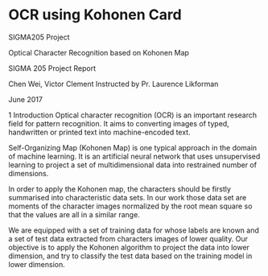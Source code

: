# OCR using Kohonen Card
SIGMA205 Project

Optical Character Recognition based on Kohonen Map

SIGMA 205 Project Report







Chen Wei, Victor Clement
Instructed by Pr. Laurence Likforman





June 2017
 
 
1 Introduction
Optical character recognition (OCR) is an important research field for pattern recognition. It aims to converting images of typed, handwritten or printed text into machine-encoded text.

Self-Organizing Map (Kohonen Map) is one typical approach in the domain of machine learning. It is an artificial neural network that uses unsupervised learning to project a set of multidimensional data into restrained number of dimensions.

In order to apply the Kohonen map, the characters should be firstly summarised into characteristic data sets. In our work those data set are moments of the character images normalized by the root mean square so that the values are all in a similar range.

We are equipped with a set of training data for whose labels are known and a set of test data extracted from characters images of lower quality. Our objective is to apply the Kohonen algorithm to project the data into lower dimension, and try to classify the test data based on the training model in lower dimension.
